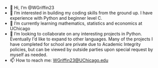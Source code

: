 - 👋 Hi, I’m @WGriffin23
- 👀 I’m interested in building my coding skills from the ground up. I have experience with Python and beginner level C. 
- 🌱 I’m currently learning mathematics, statistics and economics at UChicago
- 💞️ I’m looking to collaborate on any interesting projects in Python. Eventually I'd like to expand to other languages. Many of the projects I have completed for school are private due to Academic Integrity policies, but can be viewed by outside parties upon special request by myself as needed. 
- 📫 How to reach me: WGriffin23@UChicago.edu

<!---
WGriffin23/WGriffin23 is a ✨ special ✨ repository because its `README.md` (this file) appears on your GitHub profile.
You can click the Preview link to take a look at your changes.
--->
